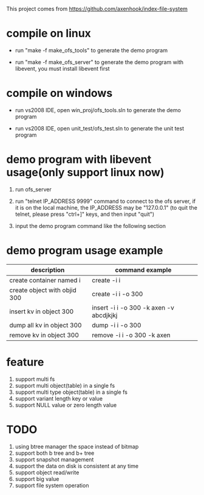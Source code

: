 This project comes from https://github.com/axenhook/index-file-system

# compile on linux

* run "make -f make_ofs_tools" to generate the demo program  
  
* run "make -f make_ofs_server" to generate the demo program with libevent, you must install libevent first


# compile on windows

* run vs2008 IDE, open win_proj/ofs_tools.sln to generate the demo program
  
* run vs2008 IDE, open unit_test/ofs_test.sln to generate the unit test program
  

# demo program with libevent usage(only support linux now)

1. run ofs_server
  
2. run "telnet IP_ADDRESS 9999" command to connect to the ofs server, if it is on the local machine, the IP_ADDRESS may be "127.0.0.1"  (to quit the telnet, please press "ctrl+]" keys, and then input "quit")
  
3. input the demo program command like the following section
  
# demo program usage example

|description|command example|
|-----------|---------------|
|create container named i       | create -i i |
|create object with objid 300 | create -i i -o 300|
|insert kv in object 300      | insert -i i -o 300 -k axen -v abcdjkjkj |
|dump all kv in object 300    | dump   -i i -o 300 |
|remove kv in object 300      | remove -i i -o 300 -k axen |

# feature
1. support multi fs
2. support multi object(table) in a single fs
3. support multi type object(table) in a single fs
4. support variant length key or value
5. support NULL value or zero length value

# TODO
1. using btree manager the space instead of bitmap
2. support both b tree and b+ tree
3. support snapshot management
4. support the data on disk is consistent at any time
5. support object read/write
6. support big value
7. support file system operation


